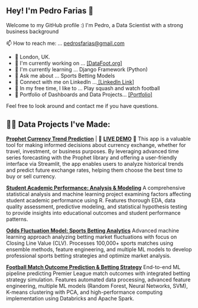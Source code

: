 ## Hey! I'm Pedro Farias 👋

Welcome to my GitHub profile :)
I'm Pedro, a Data Scientist with a strong business background

📫 How to reach me: ... pedrosfarias@gmail.com

- 📍 London, UK.
- 🔭 I'm currently working on ... [[DataFoot.org]](https://www.datafoot.org/)
- 🌱 I'm currently learning ... Django Framework (Python)
- 💬 Ask me about ... Sports Betting Models
- 🤝 Connect with me on LinkedIn ...[ [LinkedIn Link] ](https://www.linkedin.com/in/pedrosfarias/)
- 🎈 In my free time, I like to ... Play squash and watch football
- 🔭 Portfolio of Dashboards and Data Projects... [[Portfolio]](https://pedrofariasportfolio.carrd.co/)

Feel free to look around and contact me if you have questions.

## 👨‍💻 Data Projects I've Made:

**[Prophet Currency Trend Prediction](https://github.com/pedrosfarias01/Data-Science-Projects/tree/main/1-ProphetCurrencyTrend)** | 🚨 **[LIVE DEMO](https://prophetcurrencytrend.streamlit.app/)** 🚨
This app is a valuable tool for making informed decisions about currency exchange, whether for travel, investment, or business purposes. By leveraging advanced time series forecasting with the Prophet library and offering a user-friendly interface via Streamlit, the app enables users to analyze historical trends and predict future exchange rates, helping them choose the best time to buy or sell currency.

**[Student Academic Performance: Analysis & Modeling](https://github.com/pedrosfarias01/Data-Science-Projects/tree/main/2-Modelling_SchoolScores_EDA_ML_RStudio)**
A comprehensive statistical analysis and machine learning project examining factors affecting student academic performance using R. Features thorough EDA, data quality assessment, predictive modeling, and statistical hypothesis testing to provide insights into educational outcomes and student performance patterns.

**[Odds Fluctuation Model: Sports Betting Analytics](https://github.com/pedrosfarias01/Data-Science-Projects/tree/main/3-odds_fluctuation_model)**
Advanced machine learning approach analyzing betting market fluctuations with focus on Closing Line Value (CLV). Processes 100,000+ sports matches using ensemble methods, feature engineering, and multiple ML models to develop professional sports betting strategies and optimize market analysis.

**[Football Match Outcome Prediction & Betting Strategy](https://github.com/pedrosfarias01/Data-Science-Projects/tree/main/4-Football_prediction_model)**
End-to-end ML pipeline predicting Premier League match outcomes with integrated betting strategy simulation. Features automated data processing, advanced feature engineering, multiple ML models (Random Forest, Neural Networks, SVM), K-means clustering with PCA, and high-performance computing implementation using Databricks and Apache Spark. 
